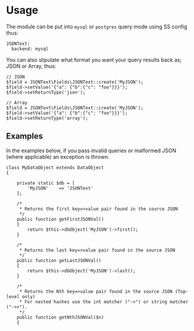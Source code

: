 # Usage

The module can be put into `mysql` or `postgres` query mode using SS config thus:


    JSONText:
      backend: mysql

You can also stipulate what format you want your query results back as; JSON or Array, thus:

    // JSON
    $field = JSONText\Fields\JSONText::create('MyJSON');
    $field->setValue('{"a": {"b":{"c": "foo"}}}');
    $field->setReturnType('json');
    
    // Array
    $field = JSONText\Fields\JSONText::create('MyJSON');
    $field->setValue('{"a": {"b":{"c": "foo"}}}');
    $field->setReturnType('array');

## Examples

In the examples below, if you pass invalid queries or malformed JSON (where applicable) an exception is thrown.


    class MyDataObject extends DataObject
    {
    
        private static $db = [
            'MyJSON'    => 'JSONText'
        ];
    
        /*
         * Returns the first key=>value pair found in the source JSON
         */
        public function getFirstJSONVal()
        {
            return $this->dbObject('MyJSON')->first();
        }
    
        /*
         * Returns the last key=>value pair found in the source JSON
         */
        public function getLastJSONVal()
        {
            return $this->dbObject('MyJSON')->last();
        }
    
        /*
         * Returns the Nth key=>value pair found in the source JSON (Top-level only)
         * For nested hashes use the int matcher ("->") or string matcher ("->>").
         */
        public function getNthJSONVal($n)
        {
